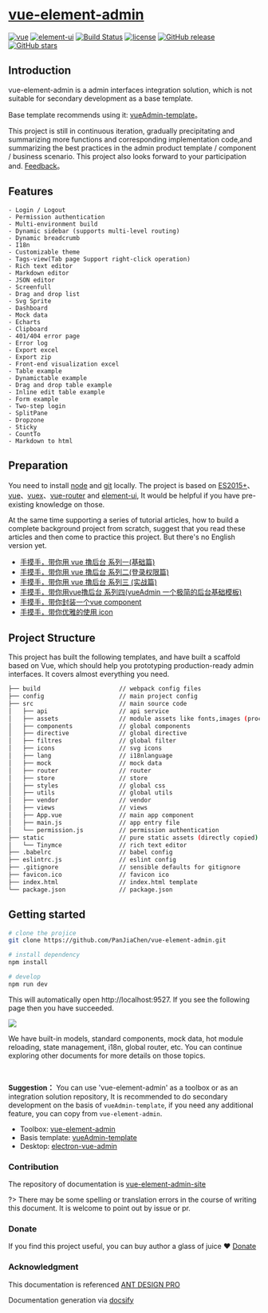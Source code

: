 # [vue-element-admin](https://github.com/PanJiaChen/vue-element-admin)

[![vue](https://img.shields.io/badge/vue-2.5.9-brightgreen.svg ':no-zoom')](https://github.com/vuejs/vue)
[![element-ui](https://img.shields.io/badge/element--ui-2.0.5-brightgreen.svg ':no-zoom')](https://github.com/ElemeFE/element)
[![Build Status](https://travis-ci.org/PanJiaChen/vue-element-admin.svg?branch=master)](https://travis-ci.org/PanJiaChen/vue-element-admin)
[![license](https://img.shields.io/github/license/mashape/apistatus.svg ':no-zoom')](https://github.com/PanJiaChen/vue-element-admin/blob/master/LICENSE)
[![GitHub release](https://img.shields.io/github/release/PanJiaChen/vue-element-admin.svg ':no-zoom')](https://github.com/PanJiaChen/vue-element-admin/releases)
[![GitHub stars](https://img.shields.io/github/stars/PanJiaChen/vue-element-admin.svg?style=social&label=Stars ':no-zoom')](https://github.com/PanJiaChen/vue-element-admin)

## Introduction

vue-element-admin is a admin interfaces integration solution, which is not suitable for secondary development as a base template.


Base template recommends using it: [vueAdmin-template](https://github.com/PanJiaChen/vueAdmin-template)。

This project is still in continuous iteration, gradually precipitating and summarizing more functions and corresponding implementation code,and summarizing the best practices in the admin product template / component / business scenario. This project also looks forward to your participation and. [Feedback](https://github.com/PanJiaChen/vue-element-admin/issues)。

## Features
```
- Login / Logout
- Permission authentication
- Multi-environment build
- Dynamic sidebar (supports multi-level routing)
- Dynamic breadcrumb
- I18n
- Customizable theme
- Tags-view(Tab page Support right-click operation)
- Rich text editor
- Markdown editor
- JSON editor
- Screenfull
- Drag and drop list
- Svg Sprite
- Dashboard
- Mock data
- Echarts
- Clipboard
- 401/404 error page
- Error log
- Export excel
- Export zip
- Front-end visualization excel
- Table example
- Dynamictable example
- Drag and drop table example
- Inline edit table example
- Form example
- Two-step login
- SplitPane
- Dropzone
- Sticky
- CountTo
- Markdown to html
```

## Preparation

You need to install [node](http://nodejs.org/) and [git](https://git-scm.com/) locally. The project is based on [ES2015+](http://es6.ruanyifeng.com/)、[vue](https://cn.vuejs.org/index.html)、[vuex](https://vuex.vuejs.org/zh-cn/)、[vue-router](https://router.vuejs.org/zh-cn/) and [element-ui](https://github.com/ElemeFE/element), It would be helpful if you have pre-existing knowledge on those.

At the same time supporting a series of tutorial articles, how to build a complete background project from scratch, suggest that you read these articles and then come to practice this project. But there's no English version yet.
 - [手摸手，带你用 vue 撸后台 系列一(基础篇)](https://juejin.im/post/59097cd7a22b9d0065fb61d2)
 - [手摸手，带你用 vue 撸后台 系列二(登录权限篇)](https://juejin.im/post/591aa14f570c35006961acac)
 - [手摸手，带你用 vue 撸后台 系列三 (实战篇)](https://juejin.im/post/593121aa0ce4630057f70d35)
 - [手摸手，带你用vue撸后台 系列四(vueAdmin 一个极简的后台基础模板)](https://juejin.im/post/595b4d776fb9a06bbe7dba56)
 - [手摸手，带你封装一个vue component](https://segmentfault.com/a/1190000009090836)
 - [手摸手，带你优雅的使用 icon](https://juejin.im/post/59bb864b5188257e7a427c09)

## Project Structure

This project has built the following templates, and have built a scaffold based on Vue, which should help you prototyping production-ready admin interfaces. It covers almost everything you need.

```bash
├── build                      // webpack config files
├── config                     // main project config
├── src                        // main source code
│   ├── api                    // api service
│   ├── assets                 // module assets like fonts,images (processed by webpack)
│   ├── components             // global components
│   ├── directive              // global directive
│   ├── filtres                // global filter
│   ├── icons                  // svg icons
│   ├── lang                   // i18nlanguage
│   ├── mock                   // mock data
│   ├── router                 // router
│   ├── store                  // store
│   ├── styles                 // global css
│   ├── utils                  // global utils
│   ├── vendor                 // vendor
│   ├── views                  // views
│   ├── App.vue                // main app component
│   ├── main.js                // app entry file
│   └── permission.js          // permission authentication
├── static                     // pure static assets (directly copied)
│   └── Tinymce                // rich text editor
├── .babelrc                   // babel config
├── eslintrc.js                // eslint config
├── .gitignore                 // sensible defaults for gitignore
├── favicon.ico                // favicon ico
├── index.html                 // index.html template
└── package.json               // package.json
```

## Getting started

```bash
# clone the projice
git clone https://github.com/PanJiaChen/vue-element-admin.git

# install dependency
npm install

# develop
npm run dev
```

This will automatically open http://localhost:9527. If you see the following page then you have succeeded.

![](https://wpimg.wallstcn.com/1bc334a6-32a8-4f29-a037-ac3f5ce32588.png)

We have built-in models, standard components, mock data, hot module reloading, state management, i18n, global router, etc. You can continue exploring other documents for more details on those topics.

<br/>

**Suggestion：** You can use 'vue-element-admin' as a toolbox or as an integration solution repository, It is recommended to do secondary development on the basis of `vueAdmin-template`, if you need any additional feature, you can copy from `vue-element-admin`.

 - Toolbox: [vue-element-admin](https://github.com/PanJiaChen/vue-element-admin)
 - Basis template: [vueAdmin-template](https://github.com/PanJiaChen/vueAdmin-template)  
 - Desktop: [electron-vue-admin](https://github.com/PanJiaChen/electron-vue-admin)

### Contribution
The repository of documentation is [vue-element-admin-site](https://github.com/PanJiaChen/vue-element-admin-site)

?> There may be some spelling or translation errors in the course of writing this document. It is welcome to point out by issue or pr.

### Donate
If you find this project useful, you can buy author a glass of juice  :heart:
[Donate](donate.md)

### Acknowledgment
This documentation is referenced [ANT DESIGN PRO](https://pro.ant.design/)

Documentation generation via [docsify](https://github.com/QingWei-Li/docsify)
